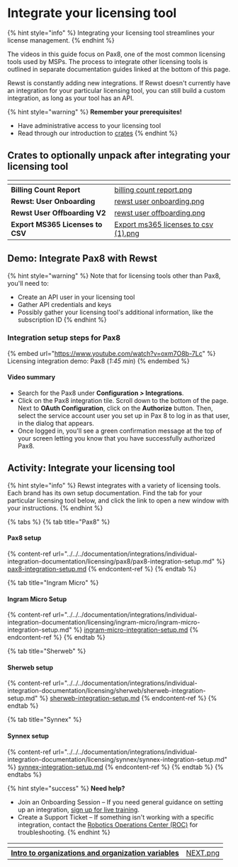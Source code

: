 # Integrate your licensing tool

{% hint style="info" %}
Integrating your licensing tool streamlines your license management.
{% endhint %}

The videos in this guide focus on Pax8, one of the most common licensing tools used by MSPs. The process to integrate other licensing tools is outlined in separate documentation guides linked at the bottom of this page.

Rewst is constantly adding new integrations. If Rewst doesn't currently have an integration for your particular licensing tool, you can still build a custom integration, as long as your tool has an API.

{% hint style="warning" %}
**Remember your prerequisites!**

* Have administrative access to your licensing tool
* Read through our introduction to [crates](../../../prebuilt-automations/crates/ "mention")
{% endhint %}

## Crates to optionally unpack after integrating your licensing tool <a href="#crates-to-optionally-unpack-after-integrating-your-licensing-tool" id="crates-to-optionally-unpack-after-integrating-your-licensing-tool"></a>

<table data-view="cards"><thead><tr><th></th><th data-hidden data-card-cover data-type="files"></th></tr></thead><tbody><tr><td><strong>Billing Count Report</strong></td><td><a href="../../../.gitbook/assets/billing count report.png">billing count report.png</a></td></tr><tr><td><strong>Rewst: User Onboarding</strong></td><td><a href="../../../.gitbook/assets/rewst user onboarding.png">rewst user onboarding.png</a></td></tr><tr><td><strong>Rewst User Offboarding V2</strong></td><td><a href="../../../.gitbook/assets/rewst user offboarding.png">rewst user offboarding.png</a></td></tr><tr><td><strong>Export MS365 Licenses to CSV</strong></td><td><a href="../../../.gitbook/assets/Export ms365 licenses to csv (1).png">Export ms365 licenses to csv (1).png</a></td></tr></tbody></table>

## **Demo: Integrate Pax8 with Rewst** <a href="#demo-integrating-pax8-with-rewst" id="demo-integrating-pax8-with-rewst"></a>

{% hint style="warning" %}
Note that for licensing tools other than Pax8, you'll need to:

* Create an API user in your licensing tool
* Gather API credentials and keys
* Possibly gather your licensing tool's additional information, like the subscription ID
{% endhint %}

### Integration setup steps for Pax8 <a href="#integration-setup-steps-for-pax8-1-45-min" id="integration-setup-steps-for-pax8-1-45-min"></a>

{% embed url="https://www.youtube.com/watch?v=oxm7O8b-7Lc" %}
Licensing integration demo: Pax8 (_1:45 min_)
{% endembed %}

#### **Video summary**

* Search for the Pax8 under **Configuration&#x20;**_**>**_**&#x20;Integrations**.
* Click on the Pax8 integration tile. Scroll down to the bottom of the page. Next to **OAuth Configuration**, click on the **Authorize** button. Then, select the service account user you set up in Pax 8 to log in as that user, in the dialog that appears.
* Once logged in, you'll see a green confirmation message at the top of your screen letting you know that you have successfully authorized Pax8.

## **Activity: Integrate your licensing tool** <a href="#activity-integrate-your-licensing-tool" id="activity-integrate-your-licensing-tool"></a>

{% hint style="info" %}
Rewst integrates with a variety of licensing tools. Each brand has its own setup documentation. Find the tab for your particular licensing tool below, and click the link to open a new window with your instructions.
{% endhint %}

{% tabs %}
{% tab title="Pax8" %}
#### Pax8 setup

{% content-ref url="../../../documentation/integrations/individual-integration-documentation/licensing/pax8/pax8-integration-setup.md" %}
[pax8-integration-setup.md](../../../documentation/integrations/individual-integration-documentation/licensing/pax8/pax8-integration-setup.md)
{% endcontent-ref %}
{% endtab %}

{% tab title="Ingram Micro" %}
#### Ingram Micro Setup

{% content-ref url="../../../documentation/integrations/individual-integration-documentation/licensing/ingram-micro/ingram-micro-integration-setup.md" %}
[ingram-micro-integration-setup.md](../../../documentation/integrations/individual-integration-documentation/licensing/ingram-micro/ingram-micro-integration-setup.md)
{% endcontent-ref %}
{% endtab %}

{% tab title="Sherweb" %}
#### Sherweb setup

{% content-ref url="../../../documentation/integrations/individual-integration-documentation/licensing/sherweb/sherweb-integration-setup.md" %}
[sherweb-integration-setup.md](../../../documentation/integrations/individual-integration-documentation/licensing/sherweb/sherweb-integration-setup.md)
{% endcontent-ref %}
{% endtab %}

{% tab title="Synnex" %}
#### Synnex setup

{% content-ref url="../../../documentation/integrations/individual-integration-documentation/licensing/synnex/synnex-integration-setup.md" %}
[synnex-integration-setup.md](../../../documentation/integrations/individual-integration-documentation/licensing/synnex/synnex-integration-setup.md)
{% endcontent-ref %}
{% endtab %}
{% endtabs %}

{% hint style="success" %}
**Need help?**

* Join an Onboarding Session – If you need general guidance on setting up an integration, [sign up for live training](https://outlook.office365.com/owa/calendar/RewstImplementation1@rewst.io/bookings/).
* Create a Support Ticket – If something isn't working with a specific integration, contact the [Robotics Operations Center (ROC)](mailto:roc@rewst.io) for troubleshooting.
{% endhint %}

<table data-view="cards"><thead><tr><th></th><th data-hidden data-card-cover data-type="files"></th></tr></thead><tbody><tr><td><a href="intro-to-organizations-and-organization-variables.md"><strong>Intro to organizations and organization variables</strong></a></td><td><a href="../../../.gitbook/assets/NEXT.png">NEXT.png</a></td></tr></tbody></table>
